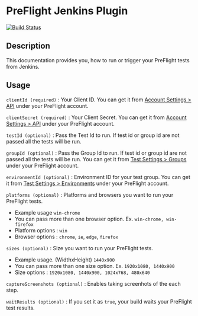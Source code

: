 # PreFlight Jenkins Plugin
[![Build Status](https://ci.jenkins.io/job/Plugins/job/preflight-integration-plugin/job/master/badge/icon)](https://ci.jenkins.io/job/Plugins/job/preflight-integration-plugin/job/master/)

## Description
This documentation provides you, how to run or trigger your PreFlight tests from Jenkins.   

## Usage
`clientId (required)` : Your Client ID. You can get it from [Account Settings > API](https://app.preflight.com/account/api) under your PreFlight account.
 
`clientSecret (required)` : Your Client Secret. You can get it from [Account Settings > API](https://app.preflight.com/account/api) under your PreFlight account.

`testId (optional)` : Pass the Test Id to run. If test id or group id are not passed all the tests will be run.

`groupId (optional)` : Pass the Group Id to run. If test id or group id are not passed all the tests will be run. You can get it from [Test Settings > Groups](https://app.preflight.com/tests/settings/groups) under your PreFlight account.

`environmentId (optional)` : Environment ID for your test group. You can get it from [Test Settings > Environments](https://app.preflight.com/tests/settings/environments) under your PreFlight account.

`platforms (optional)` : Platforms and browsers you want to run your PreFlight tests.  
  * Example usage `win-chrome`
  * You can pass more than one browser option. Ex. `win-chrome, win-firefox`
  * Platform options : `win`
  * Browser options : `chrome`, `ie`, `edge`, `firefox`

`sizes (optional)` :  Size you want to run your PreFlight tests.
  * Example usage. (WidthxHeight) `1440x900`
  * You can pass more than one size option. Ex. `1920x1080, 1440x900`
  * Size options : `1920x1080, 1440x900, 1024x768, 480x640`

`captureScreenshots (optional)` :  Enables taking screenhots of the each step.

`waitResults (optional)` :  If you set it as `true`, your build waits your PreFlight test results.